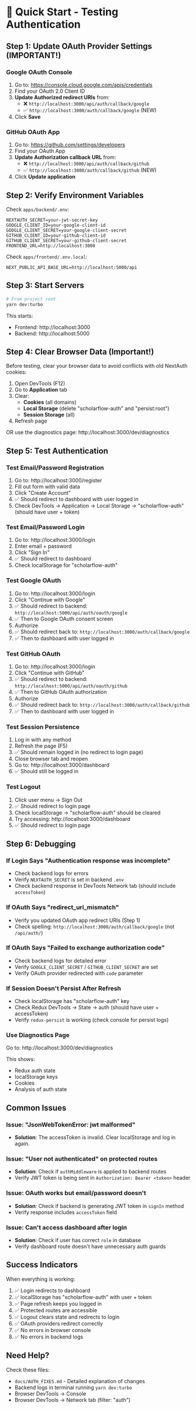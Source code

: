# 🚀 Quick Start - Testing Authentication

## Step 1: Update OAuth Provider Settings (IMPORTANT!)

### Google OAuth Console

1. Go to: https://console.cloud.google.com/apis/credentials
2. Find your OAuth 2.0 Client ID
3. **Update Authorized redirect URIs** from:
   - ❌ `http://localhost:3000/api/auth/callback/google`
   - ✅ `http://localhost:3000/auth/callback/google` (NEW)
4. Click **Save**

### GitHub OAuth App

1. Go to: https://github.com/settings/developers
2. Find your OAuth App
3. **Update Authorization callback URL** from:
   - ❌ `http://localhost:3000/api/auth/callback/github`
   - ✅ `http://localhost:3000/auth/callback/github` (NEW)
4. Click **Update application**

## Step 2: Verify Environment Variables

Check `apps/backend/.env`:

```env
NEXTAUTH_SECRET=your-jwt-secret-key
GOOGLE_CLIENT_ID=your-google-client-id
GOOGLE_CLIENT_SECRET=your-google-client-secret
GITHUB_CLIENT_ID=your-github-client-id
GITHUB_CLIENT_SECRET=your-github-client-secret
FRONTEND_URL=http://localhost:3000
```

Check `apps/frontend/.env.local`:

```env
NEXT_PUBLIC_API_BASE_URL=http://localhost:5000/api
```

## Step 3: Start Servers

```bash
# From project root
yarn dev:turbo
```

This starts:

- Frontend: http://localhost:3000
- Backend: http://localhost:5000

## Step 4: Clear Browser Data (Important!)

Before testing, clear your browser data to avoid conflicts with old NextAuth cookies:

1. Open DevTools (F12)
2. Go to **Application** tab
3. Clear:
   - **Cookies** (all domains)
   - **Local Storage** (delete "scholarflow-auth" and "persist:root")
   - **Session Storage** (all)
4. Refresh page

OR use the diagnostics page: http://localhost:3000/dev/diagnostics

## Step 5: Test Authentication

### Test Email/Password Registration

1. Go to: http://localhost:3000/register
2. Fill out form with valid data
3. Click "Create Account"
4. ✅ Should redirect to dashboard with user logged in
5. Check DevTools → Application → Local Storage → "scholarflow-auth" (should have user + token)

### Test Email/Password Login

1. Go to: http://localhost:3000/login
2. Enter email + password
3. Click "Sign In"
4. ✅ Should redirect to dashboard
5. Check localStorage for "scholarflow-auth"

### Test Google OAuth

1. Go to: http://localhost:3000/login
2. Click "Continue with Google"
3. ✅ Should redirect to backend: `http://localhost:5000/api/auth/oauth/google`
4. ✅ Then to Google OAuth consent screen
5. Authorize
6. ✅ Should redirect back to: `http://localhost:3000/auth/callback/google`
7. ✅ Then to dashboard with user logged in

### Test GitHub OAuth

1. Go to: http://localhost:3000/login
2. Click "Continue with GitHub"
3. ✅ Should redirect to backend: `http://localhost:5000/api/auth/oauth/github`
4. ✅ Then to GitHub OAuth authorization
5. Authorize
6. ✅ Should redirect back to: `http://localhost:3000/auth/callback/github`
7. ✅ Then to dashboard with user logged in

### Test Session Persistence

1. Log in with any method
2. Refresh the page (F5)
3. ✅ Should remain logged in (no redirect to login page)
4. Close browser tab and reopen
5. Go to: http://localhost:3000/dashboard
6. ✅ Should still be logged in

### Test Logout

1. Click user menu → Sign Out
2. ✅ Should redirect to login page
3. Check localStorage → "scholarflow-auth" should be cleared
4. Try accessing: http://localhost:3000/dashboard
5. ✅ Should redirect to login page

## Step 6: Debugging

### If Login Says "Authentication response was incomplete"

- Check backend logs for errors
- Verify `NEXTAUTH_SECRET` is set in backend `.env`
- Check backend response in DevTools Network tab (should include `accessToken`)

### If OAuth Says "redirect_uri_mismatch"

- Verify you updated OAuth app redirect URIs (Step 1)
- Check spelling: `http://localhost:3000/auth/callback/google` (not `/api/auth/`)

### If OAuth Says "Failed to exchange authorization code"

- Check backend logs for detailed error
- Verify `GOOGLE_CLIENT_SECRET` / `GITHUB_CLIENT_SECRET` are set
- Verify OAuth provider redirected with `code` parameter

### If Session Doesn't Persist After Refresh

- Check localStorage has "scholarflow-auth" key
- Check Redux DevTools → State → auth (should have user + accessToken)
- Verify `redux-persist` is working (check console for persist logs)

### Use Diagnostics Page

Go to: http://localhost:3000/dev/diagnostics

This shows:

- Redux auth state
- localStorage keys
- Cookies
- Analysis of auth state

## Common Issues

### Issue: "JsonWebTokenError: jwt malformed"

- **Solution**: The accessToken is invalid. Clear localStorage and log in again.

### Issue: "User not authenticated" on protected routes

- **Solution**: Check if `authMiddleware` is applied to backend routes
- Verify JWT token is being sent in `Authorization: Bearer <token>` header

### Issue: OAuth works but email/password doesn't

- **Solution**: Check if backend is generating JWT token in `signIn` method
- Verify response includes `accessToken` field

### Issue: Can't access dashboard after login

- **Solution**: Check if user has correct `role` in database
- Verify dashboard route doesn't have unnecessary auth guards

## Success Indicators

When everything is working:

1. ✅ Login redirects to dashboard
2. ✅ localStorage has "scholarflow-auth" with user + token
3. ✅ Page refresh keeps you logged in
4. ✅ Protected routes are accessible
5. ✅ Logout clears state and redirects to login
6. ✅ OAuth providers redirect correctly
7. ✅ No errors in browser console
8. ✅ No errors in backend logs

## Need Help?

Check these files:

- `docs/AUTH_FIXES.md` - Detailed explanation of changes
- Backend logs in terminal running `yarn dev:turbo`
- Browser DevTools → Console
- Browser DevTools → Network tab (filter: "auth")
